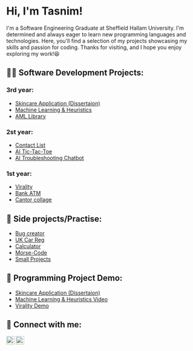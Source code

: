 <h1>Hi, I'm Tasnim!</h1>

I'm a Software Engineering Graduate at Sheffield Hallam University. I'm determined and always eager to learn new programming languages and technologies. Here, you'll find a selection of my projects showcasing my skills and passion for coding. Thanks for visiting, and I hope you enjoy exploring my work!😆

<h2>👨‍💻 Software Development Projects:</h2>

<h3>3rd year:</h3>

  - [Skincare Application (Dissertaion)](https://github.com/tazzy118/AI-skincare-app)
  - [Machine Learning & Heuristics](https://github.com/tazzy118/Bank-ATM)
  - [AML Library](https://github.com/Jamesss9240/AML-media)

  <h3>2st year:</h3>
  
  - [Contact List](https://github.com/tazzy118/Contact-List)
  - [AI Tic-Tac-Toe](https://github.com/tazzy118/AI-TicTacToe)
  - [AI Troubleshooting Chatbot](https://github.com/AlexDobson164/XLN-Group-B)

<h3>1st year:</h3>

  - [Virality](https://github.com/tazzy118/Virality)
  - [Bank ATM](https://github.com/tazzy118/Bank-ATM)
  - [Cantor collage](https://github.com/tazzy118/Cantor-Collage)

<h2>🌱 Side projects/Practise:</h2>

  - [Bug creator](https://github.com/tazzy118/Tab-bug)
  - [UK Car Reg](https://github.com/tazzy118/Car-Reg)
  - [Calculator](https://github.com/tazzy118/Calculator)
  - [Morse-Code](https://github.com/tazzy118/morse-code)
  - [Small Projects](https://github.com/tazzy118/Small-Projects)

<h2>🎥 Programming Project Demo:</h2>

  - [Skincare Application (Dissertaion)](https://youtu.be/WUEDiSRAwGw)
  - [Machine Learning & Heuristics Video](https://youtu.be/3qOIjc_IK7c)
  - [Virality Demo](https://youtu.be/3JP09PEWMUY)


<h2>🤳 Connect with me:</h2>


[<img align="left" alt="tas | LinkedIn" width="22px" src="https://cdn.jsdelivr.net/npm/simple-icons@v3/icons/linkedin.svg" />][linkedin]
[<img align="left" alt="tas | Instagram" width="22px" src="https://cdn.jsdelivr.net/npm/simple-icons@v3/icons/instagram.svg" />][instagram]

[instagram]: https://www.instagram.com/tazzyk118/
[linkedin]: https://www.linkedin.com/in/tasnim-b-907786302/

<!--

Here are some ideas to get you started:

- 🔭 I’m currently working on ...
- 🌱 I’m currently learning ...
- 👯 I’m looking to collaborate on ...
- 🤔 I’m looking for help with ...
- 💬 Ask me about ...
- 📫 How to reach me: ...
- ⚡ Fun fact: ...
-->
